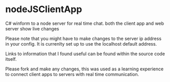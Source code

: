 nodeJSClientApp
===============

C# winform to a node server for real time chat. both the client app and web server show live changes

Please note that you might have to make changes to the server ip address in your config. It is currenlty set up to
use the localhost default address.
 
Links to information that I found useful can be found within the source code itself.

Please fork and make any changes, this was used as a learning experience to connect client apps to servers with 
real time communication.
